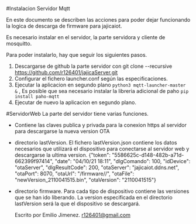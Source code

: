 
#Instalacion Servidor Mqtt

En este documento se describen las acciones para poder dejar funcionando la logica de descarga de firmware para jajicaiot.

Es necesario instalar en el servidor, la parte servidora y cliente de mosquitto.

Para poder instalarlo, hay que seguir los siguientes pasos.

 1. Descargarse de github la parte servidor con git clone --recursive https://github.com/r126401/jajicaServer.git
 2. Configurar el fichero launcher.conf según las especificaciones.
 3. Ejecutar la aplicacion en segundo plano `python3 mqtt-launcher-master &` , Es posible que sea necesario instalar la libreria adicional de paho `pip install paho-mqtt`
 4. Ejecutar de nuevo la aplicacion en segundo plano.

#ServidorWeb
La parte del servidor tiene varias funciones.

 - Contiene las claves publica y privada para la conexion https al servidor para descargarse la nueva version OTA
 - directorio lastVersion. El fichero lastVersion.json contiene los datos necesarios que utilizará el dispositivo para conectarse al servidor web y descargarse la ultima version. 
  {"token": "5586625c-d148-482b-a71d-662399f97414", "date": "04/10/21 18:11", "dlgComando": 100, "idDevice": "otaServer", "dlgResultCode": 200, "otaServer": "jajicaiot.ddns.net", "otaPort": 8070, "otaUrl": "/firmware//", "otaFile": "newVersion_2110041515.bin", "otaVersion": "2110041515"}
 - directorio firmware. Para cada tipo de dispositivo contiene las versiones que se han ido liberando. La version especificada en el directorio lastVersion será la que el dispositivo se descargará.
 
 

    Escrito por Emilio Jimenez. r126401@gmail.com
